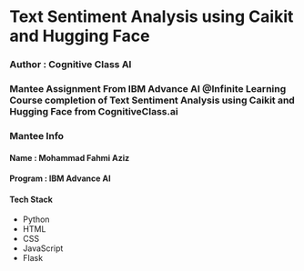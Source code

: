 <h1><b>Text Sentiment Analysis using Caikit and Hugging Face</b></h1>
<h3>Author : Cognitive Class AI</h3>
<h3>Mantee Assignment From IBM Advance AI @Infinite Learning Course completion of Text Sentiment Analysis using Caikit and Hugging Face from CognitiveClass.ai</h3>

<h3>Mantee Info</h3>
<h4>Name : Mohammad Fahmi Aziz</h4>
<h4>Program : IBM Advance AI</h4>

<h4>Tech Stack</h4>
<ul>
  <li>Python</li>
  <li>HTML</li>
  <li>CSS</li>
  <li>JavaScript</li>
  <li>Flask</li>
</ul>
